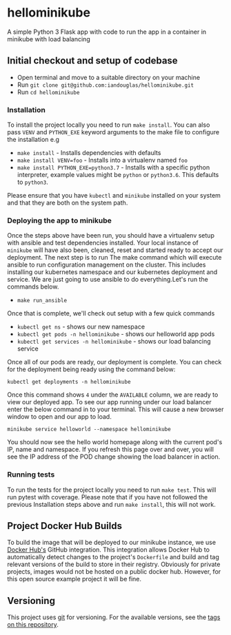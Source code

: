 # hellominikube


A simple Python 3 Flask app with code to run the app in a container in minikube with load balancing

## Initial checkout and setup of codebase

* Open terminal and move to a suitable directory on your machine
* Run ``git clone git@github.com:iandouglas/hellominikube.git``
* Run ``cd hellominikube``

### Installation

To install the project locally you need to run ``make install``. You can also pass ``VENV`` and ``PYTHON_EXE`` keyword arguments
to the make file to configure the installation e.g

* ``make install`` - Installs dependencies with defaults
* ``make install VENV=foo`` - Installs into a virtualenv named ``foo``
* ``make install PYTHON_EXE=python3.7`` - Installs with a specific python interpreter, example values might be ``python`` or ``python3.6``. This defaults to ``python3``.

Please ensure that you have ``kubectl`` and ``minikube`` installed on your system and that they are both on the system path.

### Deploying the app to minikube

Once the steps above have been run, you should have a virtualenv setup with ansible and test dependencies installed. Your local
instance of ``minikube`` will have also been, cleaned, reset and started ready to accept our deployment. The next step is to run
The make command which will execute ansible to run configuration management on the cluster. This includes installing our kubernetes namespace and our
kubernetes deployment and service. We are just going to use ansible to do everything.Let's run the commands below.

* ``make run_ansible``

Once that is complete, we'll check out setup with a few quick commands
* ``kubectl get ns`` - shows our new namespace
* ``kubectl get pods -n hellominikube`` - shows our helloworld app pods
* ``kubectl get services -n hellominikube`` - shows our load balancing service

Once all of our pods are ready, our deployment is complete. You can check for the deployment being ready using the command below:

    kubectl get deployments -n hellominikube

Once this command shows ``4`` under the ``AVAILABLE`` column, we are ready to view our deployed app. To see our app running under
our load balancer enter the below command in to your terminal. This will cause a new browser window to open and our app to load.

    minikube service helloworld --namespace hellominikube

You should now see the hello world homepage along with the current pod's IP, name and namespace. If you refresh this page over and over,
you will see the IP address of the POD change showing the load balancer in action.

### Running tests

To run the tests for the project locally you need to run ``make test``. This will run pytest with coverage.
Please note that if you have not followed the previous Installation steps above and run ``make install``, this will not work.


## Project Docker Hub Builds

To build the image that will be deployed to our minikube instance, we use [Docker Hub's](https://hub.docker.com/r/iandouglas/hellominikube)
GitHub integration. This integration allows Docker Hub to automatically detect changes to the project's ``Dockerfile`` and build and tag relevant
versions of the build to store in their registry. Obviously for private projects, images would not be hosted on a public docker hub. However, for this
open source example project it will be fine.

## Versioning

This project uses [git](https://git-scm.com/) for versioning. For the available versions,
see the [tags on this repository](https://github.com/iandouglas/hellominikube/tags).
